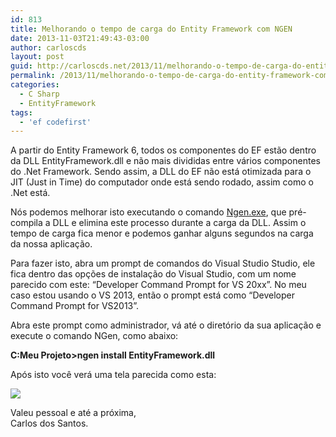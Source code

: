 ```yaml
---
id: 813
title: Melhorando o tempo de carga do Entity Framework com NGEN
date: 2013-11-03T21:49:43-03:00
author: carloscds
layout: post
guid: http://carloscds.net/2013/11/melhorando-o-tempo-de-carga-do-entity-framework-com-ngen/
permalink: /2013/11/melhorando-o-tempo-de-carga-do-entity-framework-com-ngen/
categories:
  - C Sharp
  - EntityFramework
tags:
  - 'ef codefirst'
---
```

A partir do Entity Framework 6, todos os componentes do EF estão dentro da DLL EntityFramework.dll e não mais divididas entre vários componentes do .Net Framework. Sendo assim, a DLL do EF não está otimizada para o JIT (Just in Time) do computador onde está sendo rodado, assim como o .Net está.

Nós podemos melhorar isto executando o comando [Ngen.exe](http://msdn.microsoft.com/en-us/library/6t9t5wcf.aspx), que pré-compila a DLL e elimina este processo durante a carga da DLL. Assim o tempo de carga fica menor e podemos ganhar alguns segundos na carga da nossa aplicação.

Para fazer isto, abra um prompt de comandos do Visual Studio Studio, ele fica dentro das opções de instalação do Visual Studio, com um nome parecido com este: “Developer Command Prompt for VS 20xx”. No meu caso estou usando o VS 2013, então o prompt está como “Developer Command Prompt for VS2013”.

Abra este prompt como administrador, vá até o diretório da sua aplicação e execute o comando NGen, como abaixo:

**C:Meu Projeto>ngen install EntityFramework.dll**

Após isto você verá uma tela parecida como esta:

![]( wp-content/uploads/2013/11/image1.png)

Valeu pessoal e até a próxima,  
Carlos dos Santos.